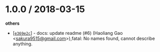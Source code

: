 
1.0.0 / 2018-03-15
==================

**others**
  * [[`e369e2c`](http://github.com/eggjs/egg-view-assets/commit/e369e2c924bb09e949f27e5095c29d7bcddda68a)] - docs: update readme (#6) (Haoliang Gao <<sakura9515@gmail.com>>),fatal: No names found, cannot describe anything.

